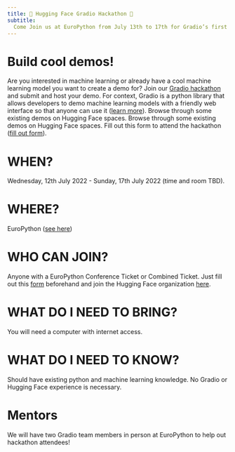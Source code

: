 ```yaml
---
title: 🤗 Hugging Face Gradio Hackathon 🤗
subtitle:
  Come Join us at EuroPython from July 13th to 17th for Gradio’s first ever in person & online hackathon! Build and host machine learning demos using Gradio and Hugging Face to participate.
---
```


# Build cool demos!
 Are you interested in machine learning or already have a cool machine learning model you want to create a demo for? Join our [Gradio hackathon](https://huggingface.co/EuroPython2022) and submit and host your demo. For context, Gradio is a python library that allows developers to demo machine learning models with a friendly web interface so that anyone can use it ([learn more](http://gradio.app)). Browse through some existing demos on Hugging Face spaces. Browse through some existing demos on Hugging Face spaces. Fill out this form to attend the hackathon ([fill out form](https://forms.gle/mRHQSnWWaxedLBc78)).
 
 
# WHEN?
Wednesday, 12th July 2022 - Sunday, 17th July 2022 (time and room TBD).
 
# WHERE?
EuroPython ([see here](https://ep2022.europython.eu))

# WHO CAN JOIN?
Anyone with a EuroPython Conference Ticket or Combined Ticket. Just fill out this [form](https://forms.gle/mRHQSnWWaxedLBc78) beforehand and join the Hugging Face organization [here](https://huggingface.co/organizations/EuroPython2022/share/JsnIYMRMwWreVmnLQLpPJfqZBhtKKZnMGV).
 
# WHAT DO I NEED TO BRING?
You will need a computer with internet access.
 
# WHAT DO I NEED TO KNOW?
Should have existing python and machine learning knowledge. No Gradio or Hugging Face experience is necessary. 
 
# Mentors
We will have two Gradio team members in person at EuroPython to help out hackathon attendees!